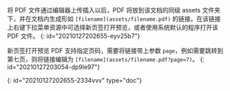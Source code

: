 将 PDF 文件通过编辑器上传插入以后，PDF 将放到该文档的同级 assets 文件夹下，并在文档内生成形如 `[filename](assets/filename.pdf)` 的链接。在该链接上右键下拉菜单资源中可选择新页签打开预览，或者使用系统默认的程序打开该 PDF 文件。
{: id="20210127202655-eyv25b7"}

新页签打开预览 PDF 支持指定页码，需要将链接带上参数 `page`，例如需要跳转到第七页，则将链接编辑为 `[filename](assets/filename.pdf?page=7)`。
{: id="20210127203054-dp9le97"}


{: id="20210127202655-2334vvv" type="doc"}
